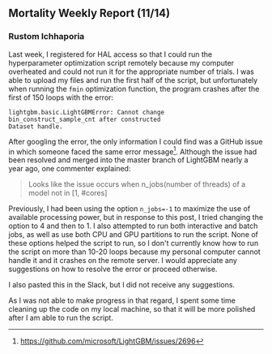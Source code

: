 ## Mortality Weekly Report (11/14)
### Rustom Ichhaporia

Last week, I registered for HAL access so that I could run the hyperparameter optimization script remotely because my computer overheated and could not run it for the appropriate number of trials. I was able to upload my files and run the first half of the script, but unfortunately when running the `fmin` optimization function, the program crashes after the first of 150 loops with the error: 

```
lightgbm.basic.LightGBMError: Cannot change 
bin_construct_sample_cnt after constructed 
Dataset handle.
```

After googling the error, the only information I could find was a GitHub issue in which someone faced the same error message[^1]. Although the issue had been resolved and merged into the master branch of LightGBM nearly a year ago, one commenter explained: 

> Looks like the issue occurs when n_jobs(number of threads) of a model not in [1, #cores]

Previously, I had been using the option `n_jobs=-1` to maximize the use of available processing power, but in response to this post, I tried changing the option to 4 and then to 1. I also attempted to run both interactive and batch jobs, as well as use both CPU and GPU partitions to run the script. None of these options helped the script to run, so I don't currently know how to run the script on more than 10-20 loops because my personal computer cannot handle it and it crashes on the remote server. I would appreciate any suggestions on how to resolve the error or proceed otherwise. 

I also pasted this in the Slack, but I did not receive any suggestions. 

As I was not able to make progress in that regard, I spent some time cleaning up the code on my local machine, so that it will be more polished after I am able to run the script. 

[^1]: https://github.com/microsoft/LightGBM/issues/2696
